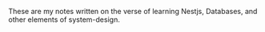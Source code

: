 These are my notes written on the verse of learning Nestjs, Databases, and other elements of system-design.
